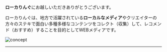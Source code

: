 **ローカりんぐ**にお越しいただきありがとうございます。

ローカりんぐは、地方で活躍されている**ローカルなメディア**やクリエイターの方々のステキで面白い多種多様なコンテンツをコレクト（収集）して、レコメンド（おすすめ）することを目的としてWEBメディアです。

![concept](/concept.png)

---
